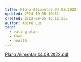 ```yaml
---
title: Plano Alimentar 04.08.2022
updated: 2024-10-06 10:51
created: 2022-08-05 13:12:25Z
author: André Luz
tags:
  - eating_plan
  - food
  - health
---
```


[Plano Alimentar 04.08.2022.pdf](../../_resources/Plano_Alimentar_04.08.2022.pdf)